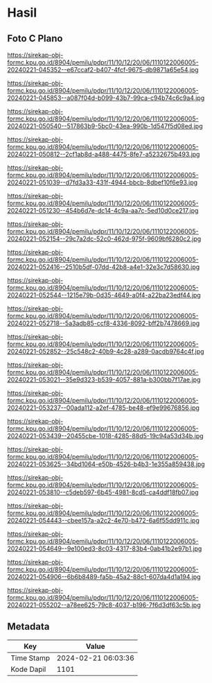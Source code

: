 # Hasil

## Foto C Plano

https://sirekap-obj-formc.kpu.go.id/8904/pemilu/pdpr/11/10/12/20/06/1110122006005-20240221-045352--e67ccaf2-b407-4fcf-9675-db9871a65e54.jpg

https://sirekap-obj-formc.kpu.go.id/8904/pemilu/pdpr/11/10/12/20/06/1110122006005-20240221-045853--a087f04d-b099-43b7-99ca-c94b74c6c9a4.jpg

https://sirekap-obj-formc.kpu.go.id/8904/pemilu/pdpr/11/10/12/20/06/1110122006005-20240221-050540--517863b9-5bc0-43ea-990b-1d547f5d08ed.jpg

https://sirekap-obj-formc.kpu.go.id/8904/pemilu/pdpr/11/10/12/20/06/1110122006005-20240221-050812--2cf1ab8d-a488-4475-8fe7-a5232675b493.jpg

https://sirekap-obj-formc.kpu.go.id/8904/pemilu/pdpr/11/10/12/20/06/1110122006005-20240221-051039--d7fd3a33-431f-4944-bbcb-8dbef10f6e93.jpg

https://sirekap-obj-formc.kpu.go.id/8904/pemilu/pdpr/11/10/12/20/06/1110122006005-20240221-051230--454b6d7e-dc14-4c9a-aa7c-5ed10d0ce217.jpg

https://sirekap-obj-formc.kpu.go.id/8904/pemilu/pdpr/11/10/12/20/06/1110122006005-20240221-052154--29c7a2dc-52c0-462d-975f-9609bf6280c2.jpg

https://sirekap-obj-formc.kpu.go.id/8904/pemilu/pdpr/11/10/12/20/06/1110122006005-20240221-052416--2510b5df-07dd-42b8-a4e1-32e3c7d58630.jpg

https://sirekap-obj-formc.kpu.go.id/8904/pemilu/pdpr/11/10/12/20/06/1110122006005-20240221-052544--1215e79b-0d35-4649-a0f4-a22ba23edf44.jpg

https://sirekap-obj-formc.kpu.go.id/8904/pemilu/pdpr/11/10/12/20/06/1110122006005-20240221-052718--5a3adb85-ccf8-4336-8092-bff2b7478669.jpg

https://sirekap-obj-formc.kpu.go.id/8904/pemilu/pdpr/11/10/12/20/06/1110122006005-20240221-052852--25c548c2-40b9-4c28-a289-0acdb9764c4f.jpg

https://sirekap-obj-formc.kpu.go.id/8904/pemilu/pdpr/11/10/12/20/06/1110122006005-20240221-053021--35e9d323-b539-4057-881a-b300bb7f17ae.jpg

https://sirekap-obj-formc.kpu.go.id/8904/pemilu/pdpr/11/10/12/20/06/1110122006005-20240221-053237--00ada112-a2ef-4785-be48-ef9e99676856.jpg

https://sirekap-obj-formc.kpu.go.id/8904/pemilu/pdpr/11/10/12/20/06/1110122006005-20240221-053439--20455cbe-1018-4285-88d5-19c94a53d34b.jpg

https://sirekap-obj-formc.kpu.go.id/8904/pemilu/pdpr/11/10/12/20/06/1110122006005-20240221-053625--34bd1064-e50b-4526-b4b3-1e355a859438.jpg

https://sirekap-obj-formc.kpu.go.id/8904/pemilu/pdpr/11/10/12/20/06/1110122006005-20240221-053810--c5deb597-6b45-4981-8cd5-ca4ddf18fb07.jpg

https://sirekap-obj-formc.kpu.go.id/8904/pemilu/pdpr/11/10/12/20/06/1110122006005-20240221-054443--cbee157a-a2c2-4e70-b472-6a6f55dd911c.jpg

https://sirekap-obj-formc.kpu.go.id/8904/pemilu/pdpr/11/10/12/20/06/1110122006005-20240221-054649--9e100ed3-8c03-4317-83b4-0ab41b2e97b1.jpg

https://sirekap-obj-formc.kpu.go.id/8904/pemilu/pdpr/11/10/12/20/06/1110122006005-20240221-054906--6b6b8489-fa5b-45a2-88c1-607da4d1a194.jpg

https://sirekap-obj-formc.kpu.go.id/8904/pemilu/pdpr/11/10/12/20/06/1110122006005-20240221-055202--a78ee625-79c8-4037-b196-7f6d3df63c5b.jpg


## Metadata

| Key        | Value               |
| ---------- | ------------------- |
| Time Stamp | 2024-02-21 06:03:36 |
| Kode Dapil | 1101                |



